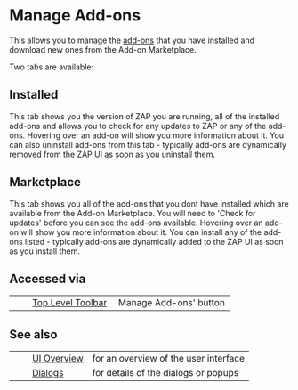 # Manage Add-ons #

This allows you to manage the [add-ons][] that you have installed and download new ones from the Add-on Marketplace.

Two tabs are available:

## Installed ##

This tab shows you the version of ZAP you are running, all of the installed add-ons and allows you to check for any updates to ZAP or any of the add-ons.
Hovering over an add-on will show you more information about it.
You can also uninstall add-ons from this tab - typically add-ons are dynamically removed from the ZAP UI as soon as you uninstall them.

## Marketplace ##

This tab shows you all of the add-ons that you dont have installed which are available from the Add-on Marketplace.
You will need to 'Check for updates' before you can see the add-ons available.
Hovering over an add-on will show you more information about it.
You can install any of the add-ons listed - typically add-ons are dynamically added to the ZAP UI as soon as you install them.

## Accessed via ##

<table> 
 <tbody>
  <tr>
   <td>&nbsp;&nbsp;&nbsp;&nbsp;</td>
   <td> <a href="HelpUiTltoolbar" rel="nofollow">Top Level Toolbar</a></td>
   <td>'Manage Add-ons' button</td>
  </tr> 
 </tbody>
</table>

## See also ##

<table> 
 <tbody>
  <tr>
   <td>&nbsp;&nbsp;&nbsp;&nbsp;</td>
   <td> <a href="HelpUiOverview" rel="nofollow">UI Overview</a></td>
   <td>for an overview of the user interface</td>
  </tr> 
  <tr>
   <td>&nbsp;&nbsp;&nbsp;&nbsp;</td>
   <td> <a href="HelpUiDialogsDialogs" rel="nofollow">Dialogs</a></td>
   <td>for details of the dialogs or popups </td>
  </tr> 
 </tbody>
</table>


[add-ons]: HelpStartConceptsAddons